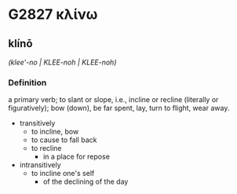 # G2827 κλίνω

## klínō

_(klee'-no | KLEE-noh | KLEE-noh)_

### Definition

a primary verb; to slant or slope, i.e., incline or recline (literally or figuratively); bow (down), be far spent, lay, turn to flight, wear away.

- transitively
  - to incline, bow
  - to cause to fall back
  - to recline
    - in a place for repose
- intransitively
  - to incline one's self
    - of the declining of the day

